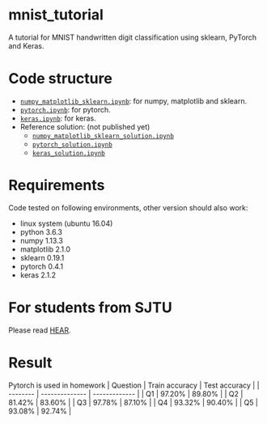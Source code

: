# mnist_tutorial
A tutorial for MNIST handwritten digit classification using sklearn, PyTorch and Keras.

# Code structure
* [`numpy_matplotlib_sklearn.ipynb`](numpy_matplotlib_sklearn.ipynb): for numpy, matplotlib and sklearn.
* [`pytorch.ipynb`](pytorch.ipynb): for pytorch.
* [`keras.ipynb`](keras.ipynb): for keras.
* Reference solution: (not published yet)
    * [`numpy_matplotlib_sklearn_solution.ipynb`](numpy_matplotlib_sklearn_solution.ipynb)
    * [`pytorch_solution.ipynb`](pytorch_solution.ipynb)
    * [`keras_solution.ipynb`](keras_solution.ipynb)

# Requirements
Code tested on following environments, other version should also work:
* linux system (ubuntu 16.04) 
* python 3.6.3
* numpy 1.13.3
* matplotlib 2.1.0
* sklearn 0.19.1
* pytorch 0.4.1
* keras 2.1.2

# For students from SJTU
Please read [HEAR](EE369.md).

# Result
Pytorch is used in homework
| Question | Train accuracy | Test accuracy |
| -------- | -------------- | ------------- |
| Q1 | 97.20% | 89.80% |
| Q2 | 81.42% | 83.60% |
| Q3 | 97.78% | 87.10% |
| Q4 | 93.32% | 90.40% |
| Q5 | 93.08% | 92.74% |

